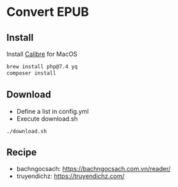 Convert EPUB
====

## Install
Install [Calibre](https://calibre-ebook.com/download_osx) for MacOS

```bash
brew install php@7.4 yq
composer install
```

## Download
- Define a list in config.yml
- Execute download.sh
```shell
./download.sh
```

## Recipe
- bachngocsach: https://bachngocsach.com.vn/reader/
- truyendichz: https://truyendichz.com/
